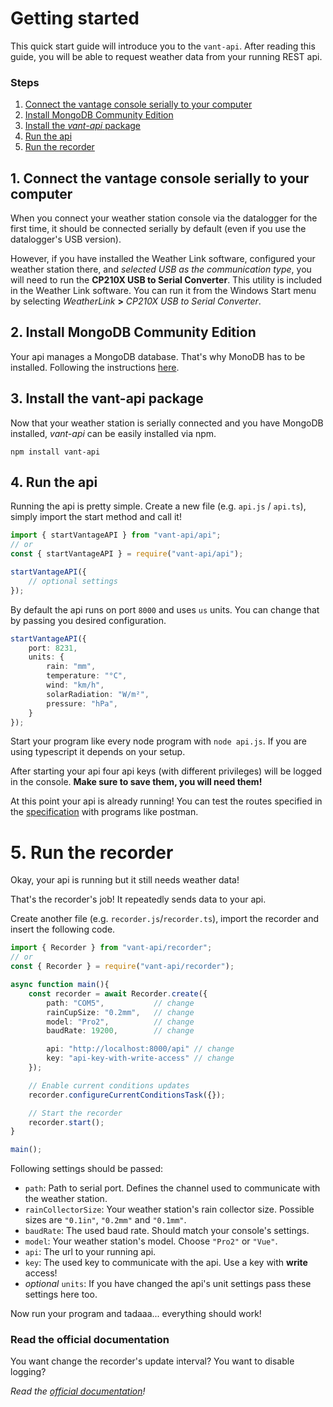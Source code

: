 # Getting started

This quick start guide will introduce you to the `vant-api`. After reading this guide, you will be able to request weather data from your running REST api.

### Steps

1. [Connect the vantage console serially to your computer](#1-connect-the-vantage-console-serially-to-your-computer)
2. [Install MongoDB Community Edition](#2-install-mongodb-community-edition)
3. [Install the _vant-api_ package](#3-install-the-vant-api-package)
4. [Run the api](#4-run-the-api)
5. [Run the recorder](#5-run-the-recorder)

## 1. Connect the vantage console serially to your computer

When you connect your weather station console via the datalogger for the first time, it should be connected serially by default (even if you use the datalogger's USB version).

However, if you have installed the Weather Link software, configured your weather station there, and _selected USB as the communication type_, you will need to run the **CP210X USB to Serial Converter**. This utility is included in the Weather Link software. You can run it from the Windows Start menu by selecting _WeatherLink_ **>** _CP210X USB to Serial Converter_.

## 2. Install MongoDB Community Edition
Your api manages a MongoDB database. That's why MonoDB has to be installed. Following the instructions [here](https://www.mongodb.com/try/download/community).

## 3. Install the vant-api package

Now that your weather station is serially connected and you have MongoDB installed, _vant-api_ can be easily installed via npm.

```shell
npm install vant-api
```

## 4. Run the api

Running the api is pretty simple. Create a new file (e.g. `api.js` / `api.ts`), simply import the start method and call it!

```ts
import { startVantageAPI } from "vant-api/api";
// or
const { startVantageAPI } = require("vant-api/api");

startVantageAPI({
    // optional settings
});
```

By default the api runs on port `8000` and uses `us` units. You can change that by passing you desired configuration.

```ts
startVantageAPI({
    port: 8231,
    units: {
        rain: "mm",
        temperature: "°C",
        wind: "km/h",
        solarRadiation: "W/m²",
        pressure: "hPa",
    }
});
```

Start your program like every node program with `node api.js`. If you are using typescript it depends on your setup.

After starting your api four api keys (with different privileges) will be logged in the console. **Make sure to save them, you will need them!**

At this point your api is already running! You can test the routes specified in the [specification](https://harrydehix.github.io/vant-api/specification.html) with programs like postman.

# 5. Run the recorder

Okay, your api is running but it still needs weather data!

That's the recorder's job! It repeatedly sends data to your api.

Create another file (e.g. `recorder.js`/`recorder.ts`), import the recorder and insert the following code.

```ts
import { Recorder } from "vant-api/recorder";
// or
const { Recorder } = require("vant-api/recorder");

async function main(){    
    const recorder = await Recorder.create({
        path: "COM5",           // change
        rainCupSize: "0.2mm",   // change
        model: "Pro2",          // change
        baudRate: 19200,        // change

        api: "http://localhost:8000/api" // change
        key: "api-key-with-write-access" // change
    });

    // Enable current conditions updates
    recorder.configureCurrentConditionsTask({});

    // Start the recorder
    recorder.start();
}

main();
```

Following settings should be passed:
-  `path`: Path to serial port. Defines the channel used to communicate with the weather station.
-  `rainCollectorSize`: Your weather station's rain collector size. Possible sizes are `"0.1in"`, `"0.2mm"` and `"0.1mm"`.
-  `baudRate`: The used baud rate. Should match your console's settings.
-  `model`: Your weather station's model. Choose `"Pro2"` or `"Vue"`.
- `api`: The url to your running api.
- `key`: The used key to communicate with the api. Use a key with **write** access!
- _optional_ `units`: If you have changed the api's unit settings pass these settings here too.

Now run your program and tadaaa... everything should work!

### Read the official documentation

You want change the recorder's update interval?
You want to disable logging?

_Read the [official documentation](https://harrydehix.github.io/vant-api/)!_